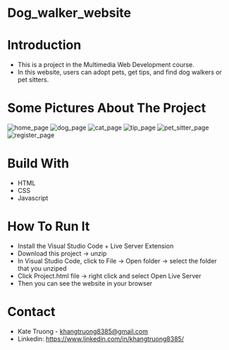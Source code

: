 # Dog_walker_website
# Introduction
- This is a project in the Multimedia Web Development course. 
- In this website, users can adopt pets, get tips, and find dog walkers or pet sitters.

# Some Pictures About The Project
![home_page](https://user-images.githubusercontent.com/62549740/166127976-5f2d33df-d098-424e-85db-908a5fcfacac.jpeg)
![dog_page](https://user-images.githubusercontent.com/62549740/166128001-4328beac-ae5d-4f60-aca9-2ec91e2d45dd.jpeg)
![cat_page](https://user-images.githubusercontent.com/62549740/166128010-b5b6ef31-3685-4171-bcb9-f5efa5ebb43e.jpeg)
![tip_page](https://user-images.githubusercontent.com/62549740/166128019-da5ed250-1aed-4a5f-8d20-423a57331d7e.jpeg)
![pet_sitter_page](https://user-images.githubusercontent.com/62549740/166128028-9e9c04ce-e64c-4134-a70c-c546394f6213.jpeg)
![register_page](https://user-images.githubusercontent.com/62549740/166128037-7e0ab2bd-0c68-43d7-b528-1316af9f9700.jpeg)

# Build With
- HTML
- CSS
- Javascript

# How To Run It 
- Install the Visual Studio Code + Live Server Extension
- Download this project -> unzip
- In Visual Studio Code, click to File -> Open folder -> select the folder that you unziped
- Click Project.html file -> right click and select Open Live Server
- Then you can see the website in your browser

# Contact
- Kate Truong - khangtruong8385@gmail.com
- Linkedin: https://www.linkedin.com/in/khangtruong8385/
